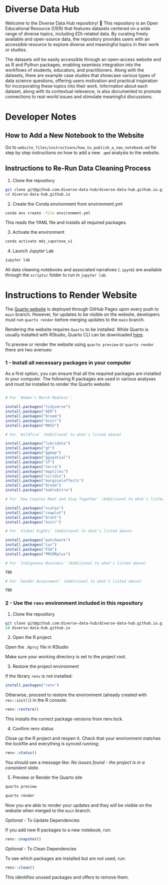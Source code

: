 # Diverse Data Hub

Welcome to the Diverse Data Hub repository! 👋 This repository is an Open Educational Resource (OER) that features datasets centered on a wide range of diverse topics, including EDI-related data. By curating freely available and open-source data, the repository provides users with an accessible resource to explore diverse and meaningful topics in their work or studies. 

The datasets will be easily accessible through an open-access website and as R and Python packages, enabling seamless integration into the workflows of students, educators, and practitioners. Along with the datasets, there are example case studies that showcase various types of data science questions, offering users motivation and practical inspiration for incorporating these topics into their work. Information about each dataset, along with its contextual relevance, is also documented to promote connections to real-world issues and stimulate meaningful discussions.

# Developer Notes

## How to Add a New Notebook to the Website

Go to `website_files/instructions/how_to_publish_a_new_notebook.md` for step by step instructions on how to add a new `.qmd` analysis to the website.

## Instructions to Re-Run Data Cleaning Process

1. Clone the repository

```bash
git clone git@github.com:diverse-data-hub/diverse-data-hub.github.io.git
cd diverse-data-hub.github.io
```

2. Create the Conda environment from environment.yml

```bash
conda env create -file environment.yml
```

This reads the YAML file and installs all required packages.

3. Activate the environment

```bash
conda activate mds_capstone_v1
```

4. Launch Jupyter Lab

```bash
jupyter lab
```

All data cleaning notebooks and associated narratives (`.ipynb`) are available through the `scripts/` folder to run in `jupyter lab`.

# Instructions to Render Website

The [Quarto website](https://diverse-data-hub.github.io/) is deployed through GitHub Pages upon every push to `main` branch. However, for updates to be visible on the website, developers must run `quarto render` before merging updates to the `main` branch.

Rendering the website requires `Quarto` to be installed. While Quarto is usually installed with RStudio, Quarto CLI can be downloaded [here](https://quarto.org/docs/get-started/).

To preview or render the website using `quarto preview` or `quarto render` there are two avenues:

### 1 - Install all necessary packages in your computer

As a first option, you can ensure that all the required packages are installed in your computer. The following R packages are used in various analyses and must be installed to render the Quarto website:

```r

# For `Women's March Madness`:

install.packages("tidyverse")
install.packages("AER")
install.packages("broom")
install.packages("knitr")
install.packages("MASS")

# For `Wildfire` (Additional to what's listed above)

install.packages("lubridate")
install.packages("gt")
install.packages("ggmap")
install.packages("ggspatial")
install.packages("sf")
install.packages("terra")
install.packages("maptiles")
install.packages("viridis")
install.packages("marginaleffects")
install.packages("broom")
install.packages("kableExtra")

# For `How Couples Meet and Stay Together` (Additional to what's listed above)

install.packages("scales")
install.packages("cowplot")
install.packages("brant")
install.packages("knitr")

# For `Global Rights` (Additional to what's listed above)

install.packages("patchwork")
install.packages("car")
install.packages("FSA")
install.packages("PMCMRplus")

# For `Indigenous Business` (Additional to what's listed above)

TBD

# For `Gender Assessment` (Additional to what's listed above)

TBD

```

### 2 - Use the `renv` environment included in this repository

1. Clone the repository

```bash
git clone git@github.com:diverse-data-hub/diverse-data-hub.github.io.git
cd diverse-data-hub.github.io
```

2. Open the R project

Open the `.Rproj` file in RStudio

Make sure your working directory is set to the project root.

3. Restore the project environment

If the library `renv` is not installed:

```R
install.packages("renv")  
```

Otherwise, proceed to restore the environment (already created with `rev::init()`) in the R console:

```R
renv::restore()
```

This installs the correct package versions from renv.lock.

4. Confirm renv status

Close up the R project and reopen it. Check that your environment matches the lockfile and everything is synced running:

```R
renv::status()
```

You should see a message like: *No issues found - the project is in a consistent state.*

5. Preview or Render the Quarto site

```bash
quarto preview
```

```bash
quarto render
```

Now you are able to render your updates and they will be visible on the website when merged to the `main` branch.

*Optional* - To Update Dependencies

If you add new R packages to a new notebook, run:

```r
renv::snapshot()
```

*Optional* - To Clean Dependencies

To see which packages are installed but are not used, run:

```r
renv::clean()
```

This identifies unused packages and offers to remove them.